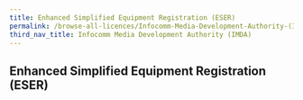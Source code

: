 ```yaml
---
title: Enhanced Simplified Equipment Registration (ESER)
permalink: /browse-all-licences/Infocomm-Media-Development-Authority-(IMDA)/Enhanced-Simplified-Equipment-Registration-(ESER)
third_nav_title: Infocomm Media Development Authority (IMDA)
---
```

## Enhanced Simplified Equipment Registration (ESER)
